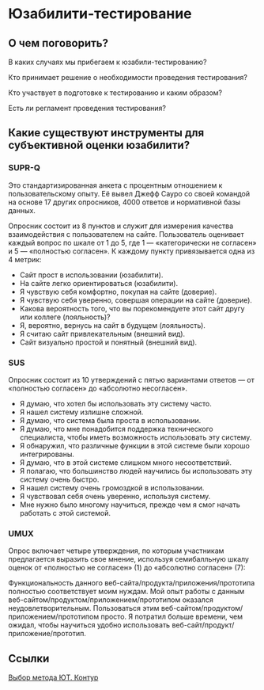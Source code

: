 # Юзабилити-тестирование

## О чем поговорить? 
В каких случаях мы прибегаем к юзабили-тестированию?

Кто принимает решение о необходимости проведения тестирования?

Кто участвует в подготовке к тестированию и каким образом?

Есть ли регламент проведения тестирования?

## Какие существуют инструменты для субъективной оценки юзабилити?
### SUPR-Q
Это стандартизированная анкета с процентным отношением к пользовательскому опыту. Её вывел Джефф Сауро со своей командой на основе 17 других опросников, 4000 ответов и нормативной базы данных. 

Опросник состоит из 8 пунктов и служит для измерения качества взаимодействия с пользователем на сайте. Пользователь оценивает каждый вопрос по шкале от 1 до 5, где 1 — «категорически не согласен» и 5 — «полностью согласен». К каждому пункту привязывается одна из 4 метрик: 

- Сайт прост в использовании (юзабилити).
- На сайте легко ориентироваться (юзабилити).
- Я чувствую себя комфортно, покупая на сайте (доверие).
- Я чувствую себя уверенно, совершая операции на сайте (доверие).
- Какова вероятность того, что вы порекомендуете этот сайт другу или коллеге (лояльность)?
- Я, вероятно, вернусь на сайт в будущем (лояльность).
- Я считаю сайт привлекательным (внешний вид).
- Сайт визуально простой и понятный (внешний вид).

### SUS
Опросник состоит из 10 утверждений с пятью вариантами ответов — от «полностью согласен» до «абсолютно несогласен». 
- Я думаю, что хотел бы использовать эту систему часто.
- Я нашел систему излишне сложной.
- Я думаю, что система была проста в использовании.
- Я думаю, что мне понадобится поддержка технического специалиста, чтобы иметь возможность использовать эту систему.
- Я обнаружил, что различные функции в этой системе были хорошо интегрированы.
- Я думаю, что в этой системе слишком много несоответствий.
- Я полагаю, что большинство людей научились бы использовать эту систему очень быстро.
- Я нашел систему очень громоздкой в использовании.
- Я чувствовал себя очень уверенно, используя систему.
- Мне нужно было многому научиться, прежде чем я смог начать работать с этой системой.

### UMUX
Опрос включает четыре утверждения, по которым участникам предлагается выразить свое мнение, используя семибалльную шкалу оценок от «полностью не согласен» (1) до «абсолютно согласен» (7):

Функциональность данного веб-сайта/продукта/приложения/прототипа полностью соответствует моим нуждам.
Мой опыт работы с данным веб-сайтом/продуктом/приложением/прототипом оказался неудовлетворительным.
Пользоваться этим веб-сайтом/продуктом/приложением/прототипом просто.
Я потратил больше времени, чем ожидал, чтобы научиться удобно использовать веб-сайт/продукт/приложение/прототип.

## Ссылки
[Выбор метода ЮТ. Контур](https://guides.kontur.ru/principles/user-research/choosingresearch/)